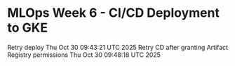 # MLOps Week 6 - CI/CD Deployment to GKE
Retry deploy Thu Oct 30 09:43:21 UTC 2025
Retry CD after granting Artifact Registry permissions Thu Oct 30 09:48:18 UTC 2025

